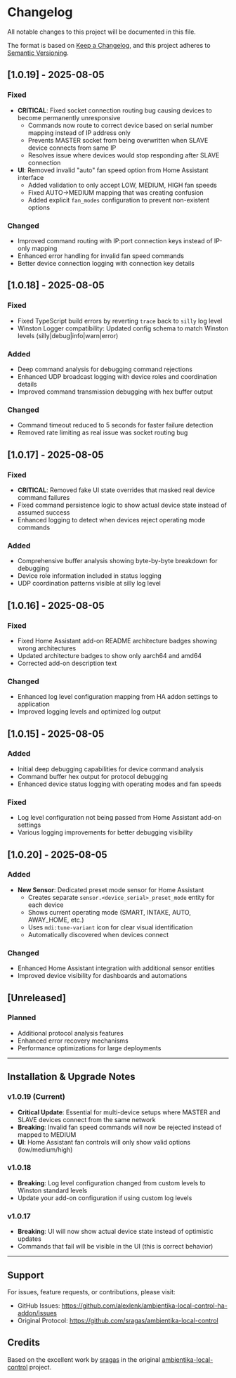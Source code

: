 # Changelog

All notable changes to this project will be documented in this file.

The format is based on [Keep a Changelog](https://keepachangelog.com/en/1.0.0/),
and this project adheres to [Semantic Versioning](https://semver.org/spec/v2.0.0.html).

## [1.0.19] - 2025-08-05

### Fixed
- **CRITICAL**: Fixed socket connection routing bug causing devices to become permanently unresponsive
  - Commands now route to correct device based on serial number mapping instead of IP address only
  - Prevents MASTER socket from being overwritten when SLAVE device connects from same IP
  - Resolves issue where devices would stop responding after SLAVE connection
- **UI**: Removed invalid "auto" fan speed option from Home Assistant interface
  - Added validation to only accept LOW, MEDIUM, HIGH fan speeds
  - Fixed AUTO->MEDIUM mapping that was creating confusion
  - Added explicit `fan_modes` configuration to prevent non-existent options

### Changed
- Improved command routing with IP:port connection keys instead of IP-only mapping
- Enhanced error handling for invalid fan speed commands
- Better device connection logging with connection key details

## [1.0.18] - 2025-08-05

### Fixed
- Fixed TypeScript build errors by reverting `trace` back to `silly` log level
- Winston Logger compatibility: Updated config schema to match Winston levels (silly|debug|info|warn|error)

### Added
- Deep command analysis for debugging command rejections
- Enhanced UDP broadcast logging with device roles and coordination details
- Improved command transmission debugging with hex buffer output

### Changed
- Command timeout reduced to 5 seconds for faster failure detection
- Removed rate limiting as real issue was socket routing bug

## [1.0.17] - 2025-08-05

### Fixed
- **CRITICAL**: Removed fake UI state overrides that masked real device command failures
- Fixed command persistence logic to show actual device state instead of assumed success
- Enhanced logging to detect when devices reject operating mode commands

### Added
- Comprehensive buffer analysis showing byte-by-byte breakdown for debugging
- Device role information included in status logging
- UDP coordination patterns visible at silly log level

## [1.0.16] - 2025-08-05

### Fixed
- Fixed Home Assistant add-on README architecture badges showing wrong architectures
- Updated architecture badges to show only aarch64 and amd64
- Corrected add-on description text

### Changed
- Enhanced log level configuration mapping from HA addon settings to application
- Improved logging levels and optimized log output

## [1.0.15] - 2025-08-05

### Added
- Initial deep debugging capabilities for device command analysis
- Command buffer hex output for protocol debugging
- Enhanced device status logging with operating modes and fan speeds

### Fixed
- Log level configuration not being passed from Home Assistant add-on settings
- Various logging improvements for better debugging visibility

## [1.0.20] - 2025-08-05

### Added
- **New Sensor**: Dedicated preset mode sensor for Home Assistant
  - Creates separate `sensor.<device_serial>_preset_mode` entity for each device
  - Shows current operating mode (SMART, INTAKE, AUTO, AWAY_HOME, etc.)
  - Uses `mdi:tune-variant` icon for clear visual identification
  - Automatically discovered when devices connect

### Changed
- Enhanced Home Assistant integration with additional sensor entities
- Improved device visibility for dashboards and automations

## [Unreleased]

### Planned
- Additional protocol analysis features
- Enhanced error recovery mechanisms
- Performance optimizations for large deployments

---

## Installation & Upgrade Notes

### v1.0.19 (Current)
- **Critical Update**: Essential for multi-device setups where MASTER and SLAVE devices connect from the same network
- **Breaking**: Invalid fan speed commands will now be rejected instead of mapped to MEDIUM
- **UI**: Home Assistant fan controls will only show valid options (low/medium/high)

### v1.0.18
- **Breaking**: Log level configuration changed from custom levels to Winston standard levels
- Update your add-on configuration if using custom log levels

### v1.0.17
- **Breaking**: UI will now show actual device state instead of optimistic updates
- Commands that fail will be visible in the UI (this is correct behavior)

---

## Support

For issues, feature requests, or contributions, please visit:
- GitHub Issues: https://github.com/alexlenk/ambientika-local-control-ha-addon/issues
- Original Protocol: https://github.com/sragas/ambientika-local-control

## Credits

Based on the excellent work by [sragas](https://github.com/sragas) in the original [ambientika-local-control](https://github.com/sragas/ambientika-local-control) project.
